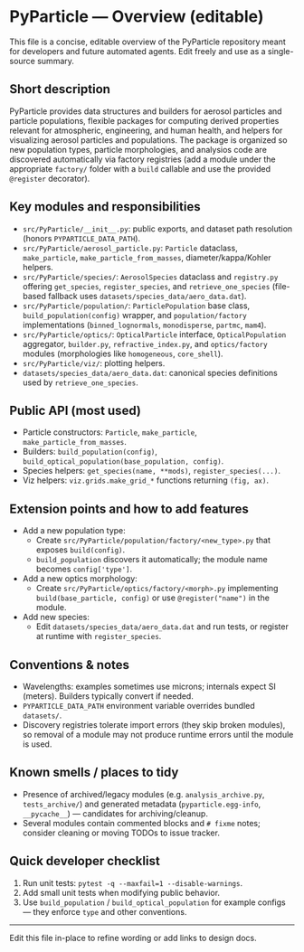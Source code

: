# PyParticle — Overview (editable)

This file is a concise, editable overview of the PyParticle repository meant for developers
and future automated agents. Edit freely and use as a single-source summary.

## Short description
PyParticle provides data structures and builders for aerosol particles and particle populations, flexible 
packages for computing derived properties relevant for atmospheric, engineering, and human health, and
helpers for visualizing aerosol particles and populations. The package is organized so new population types, 
particle morphologies, and analysios code are discovered automatically via factory registries (add a module 
under the appropriate `factory/` folder with a `build` callable and use the provided `@register` decorator).

## Key modules and responsibilities
- `src/PyParticle/__init__.py`: public exports, and dataset path resolution (honors `PYPARTICLE_DATA_PATH`).
- `src/PyParticle/aerosol_particle.py`: `Particle` dataclass, `make_particle`, `make_particle_from_masses`, diameter/kappa/Kohler helpers.
- `src/PyParticle/species/`: `AerosolSpecies` dataclass and `registry.py` offering `get_species`, `register_species`, and `retrieve_one_species` (file-based fallback uses `datasets/species_data/aero_data.dat`).
- `src/PyParticle/population/`: `ParticlePopulation` base class, `build_population(config)` wrapper, and `population/factory` implementations (`binned_lognormals`, `monodisperse`, `partmc`, `mam4`).
- `src/PyParticle/optics/`: `OpticalParticle` interface, `OpticalPopulation` aggregator, `builder.py`, `refractive_index.py`, and `optics/factory` modules (morphologies like `homogeneous`, `core_shell`).
- `src/PyParticle/viz/`: plotting helpers.
- `datasets/species_data/aero_data.dat`: canonical species definitions used by `retrieve_one_species`.

## Public API (most used)
- Particle constructors: `Particle`, `make_particle`, `make_particle_from_masses`.
- Builders: `build_population(config)`, `build_optical_population(base_population, config)`.
- Species helpers: `get_species(name, **mods)`, `register_species(...)`.
- Viz helpers: `viz.grids.make_grid_*` functions returning `(fig, ax)`.

## Extension points and how to add features
- Add a new population type:
  - Create `src/PyParticle/population/factory/<new_type>.py` that exposes `build(config)`.
  - `build_population` discovers it automatically; the module name becomes `config['type']`.
- Add a new optics morphology:
  - Create `src/PyParticle/optics/factory/<morph>.py` implementing `build(base_particle, config)` or use `@register("name")` in the module.
- Add new species:
  - Edit `datasets/species_data/aero_data.dat` and run tests, or register at runtime with `register_species`.

## Conventions & notes
- Wavelengths: examples sometimes use microns; internals expect SI (meters). Builders typically convert if needed.
- `PYPARTICLE_DATA_PATH` environment variable overrides bundled `datasets/`.
- Discovery registries tolerate import errors (they skip broken modules), so removal of a module may not produce runtime errors until the module is used.

## Known smells / places to tidy
- Presence of archived/legacy modules (e.g. `analysis_archive.py`, `tests_archive/`) and generated metadata (`pyparticle.egg-info`, `__pycache__`) — candidates for archiving/cleanup.
- Several modules contain commented blocks and `# fixme` notes; consider cleaning or moving TODOs to issue tracker.

## Quick developer checklist
1. Run unit tests: `pytest -q --maxfail=1 --disable-warnings`.
2. Add small unit tests when modifying public behavior.
3. Use `build_population` / `build_optical_population` for example configs — they enforce `type` and other conventions.

---

Edit this file in-place to refine wording or add links to design docs.
